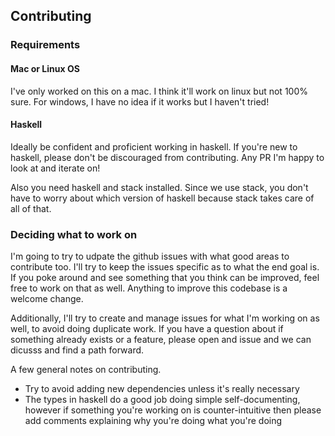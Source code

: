 ## Contributing

### Requirements

#### Mac or Linux OS
I've only worked on this on a mac. I think it'll work on linux but not 100% sure.
For windows, I have no idea if it works but I haven't tried!

#### Haskell
Ideally be confident and proficient working in haskell. If you're new to haskell, please
don't be discouraged from contributing. Any PR I'm happy to look at and iterate on!

Also you need haskell and stack installed. Since we use stack, you don't have to worry
about which version of haskell because stack takes care of all of that.

### Deciding what to work on

I'm going to try to udpate the github issues with what good areas to contribute too. I'll try
to keep the issues specific as to what the end goal is. If you poke around and see something
that you think can be improved, feel free to work on that as well. Anything to improve this
codebase is a welcome change.

Additionally, I'll try to create and manage issues for what I'm working on as well, to avoid
doing duplicate work. If you have a question about if something already exists or a feature,
please open and issue and we can dicusss and find a path forward.

A few general notes on contributing.

- Try to avoid adding new dependencies unless it's really necessary
- The types in haskell do a good job doing simple self-documenting, however if something you're
working on is counter-intuitive then please add comments explaining why you're doing what you're
doing
